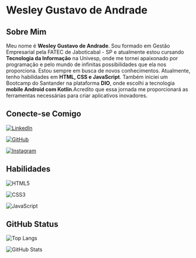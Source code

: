 # Wesley Gustavo de Andrade

## Sobre Mim
<p>Meu nome é <strong>Wesley Gustavo de Andrade</strong>. Sou formado em Gestão Empresarial pela FATEC de Jaboticabal - SP e atualmente estou cursando <strong>Tecnologia da Informação</strong> na Univesp, onde me tornei apaixonado por programação e pelo mundo de infinitas possibilidades que ela nos proporciona. Estou sempre em busca de novos conhecimentos. Atualmente, tenho habilidades em <strong>HTML, CSS e JavaScript</strong>. Também iniciei um Bootcamp do Santander na plataforma <strong>DIO</strong>, onde escolhi a tecnologia <strong>mobile Android com Kotlin</strong>.Acredito que essa jornada me proporcionará as ferramentas necessárias para criar aplicativos inovadores.</p>

## Conecte-se Comigo

[![LinkedIn](https://img.shields.io/badge/LinkedIn-000?style=for-the-badge&logo=linkedin&logoColor=0E76A8)](https://www.linkedin.com/in/wesley-de-andrade-2423a2238/)

[![GitHub](https://img.shields.io/badge/GitHub-000?style=for-the-badge&logo=github&logoColor=fff)](https://github.com/wesleydeandrade)

[![Instagram](https://img.shields.io/badge/Instagram-000?style=for-the-badge&logo=instagram)](https://www.instagram.com/wesley.0492/)

## Habilidades

![HTML5](https://img.shields.io/badge/HTML5-000?style=for-the-badge&logo=html5)

![CSS3](https://img.shields.io/badge/CSS3-000?style=for-the-badge&logo=css3&logoColor=264CE4)

![JavaScript](https://img.shields.io/badge/JavaScript-000?style=for-the-badge&logo=javascript)


## GitHub Status

![Top Langs](https://github-readme-stats-git-masterrstaa-rickstaa.vercel.app/api/top-langs/?username=wesleydeandrade&layout=compact&bg_color=000&border_color=30A3DC&title_color=E94D5F&text_color=FFF)


![GitHub Stats](https://github-readme-stats.vercel.app/api?username=wesleydeandrade&theme=transparent&bg_color=000&border_color=30A3DC&show_icons=true&icon_color=30A3DC&title_color=E94D5F&text_color=FFF)
